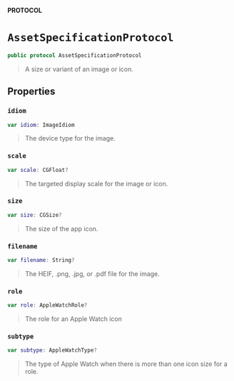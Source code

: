 **PROTOCOL**

# `AssetSpecificationProtocol`

```swift
public protocol AssetSpecificationProtocol
```

> A size or variant of an image or icon.

## Properties
### `idiom`

```swift
var idiom: ImageIdiom
```

> The device type for the image.

### `scale`

```swift
var scale: CGFloat?
```

> The targeted display scale for the image or icon.

### `size`

```swift
var size: CGSize?
```

> The size of the app icon.

### `filename`

```swift
var filename: String?
```

> The HEIF, .png, .jpg, or .pdf file for the image.

### `role`

```swift
var role: AppleWatchRole?
```

> The role for an Apple Watch icon

### `subtype`

```swift
var subtype: AppleWatchType?
```

> The type of Apple Watch when there is more than one icon size for a role.
